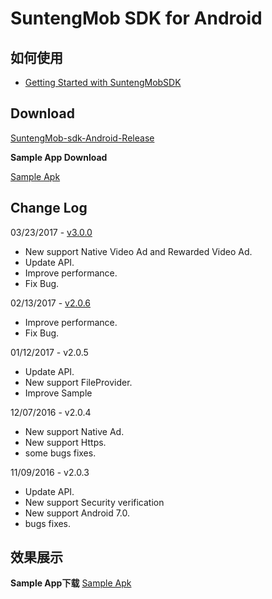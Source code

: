 # SuntengMob SDK for Android

## 如何使用

- [Getting Started with SuntengMobSDK](https://github.com/shunfei/suntengMob-sdk-android/blob/master/docs/Getting_Started.md)

## Download

[SuntengMob-sdk-Android-Release](https://github.com/shunfei/suntengMob-sdk-android/releases)

**Sample App Download**

[Sample Apk](https://raw.githubusercontent.com/shunfei/suntengMob-sdk-android/master/Sample/MobSample.apk)
 
## Change Log

03/23/2017 - [v3.0.0](https://github.com/shunfei/suntengMob-sdk-android/releases/tag/v3.0.0)

* New support Native Video Ad and Rewarded Video Ad.
* Update API.
* Improve performance.
* Fix Bug.

02/13/2017 - [v2.0.6](https://github.com/shunfei/suntengMob-sdk-android/releases/tag/v2.0.6)

* Improve performance.
* Fix Bug.

01/12/2017 - v2.0.5

* Update API.
* New support  FileProvider.
* Improve Sample

12/07/2016 - v2.0.4  

* New support Native Ad.  
* New support Https.   
* some bugs fixes.  

11/09/2016 - v2.0.3  

* Update API.  
* New support Security verification  
* New support Android 7.0.  
* bugs fixes.

## 效果展示

**Sample App下载**
 [Sample Apk](https://raw.githubusercontent.com/shunfei/suntengMob-sdk-android/master/Sample/MobSample.apk)  
